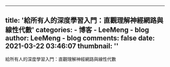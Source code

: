 
---
title: '給所有人的深度學習入門：直觀理解神經網路與線性代數'
categories: 
    - 博客
    - LeeMeng - blog
author: LeeMeng - blog
comments: false
date: 2021-03-22 03:46:07
thumbnail: ''
---

<div>   
給所有人的深度學習入門：直觀理解神經網路與線性代數  
</div>
            
